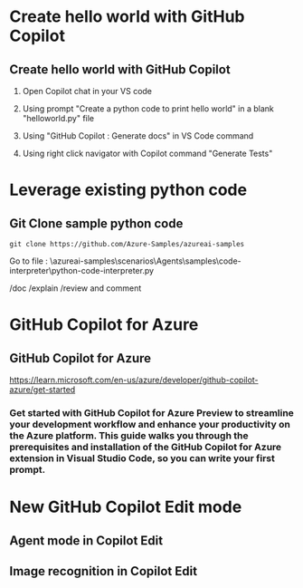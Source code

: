 
# Create hello world with GitHub Copilot 


## Create hello world with GitHub Copilot 

1. Open Copilot chat in your VS code

2. Using prompt "Create a python code to print hello world" in a blank "helloworld.py" file

3. Using "GitHub Copilot : Generate docs" in VS Code command 

4. Using right click navigator with Copilot command "Generate Tests"

# Leverage existing python code

## Git Clone sample python code 

```hcl
git clone https://github.com/Azure-Samples/azureai-samples
```

Go to file : \azureai-samples\scenarios\Agents\samples\code-interpreter\python-code-interpreter.py

/doc
/explain
/review and comment

# GitHub Copilot for Azure 

## GitHub Copilot for Azure 

https://learn.microsoft.com/en-us/azure/developer/github-copilot-azure/get-started


### Get started with GitHub Copilot for Azure Preview to streamline your development workflow and enhance your productivity on the Azure platform. This guide walks you through the prerequisites and installation of the GitHub Copilot for Azure extension in Visual Studio Code, so you can write your first prompt.


# New GitHub Copilot Edit mode 

## Agent mode in Copilot Edit 

## Image recognition in Copilot Edit



